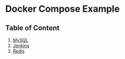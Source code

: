 # Docker Compose Example



## Table of Content
1. [MySQL](https://github.com/devilshaka/docker-compose-example/tree/main/mysql)
2. [Jenkins](https://github.com/devilshaka/docker-compose-examples/tree/main/jenkins)
3. [Redis](https://github.com/devilshaka/docker-compose-examples/tree/main/redis)